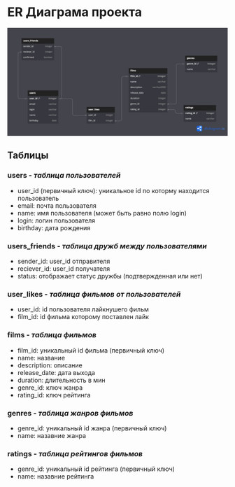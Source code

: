 # ER Диаграма проекта
![ER Диаграмма](Filmorate_ER_Diagram.png)

## Таблицы
### users - *таблица пользователей*
- user_id (первичный ключ): уникальное id по которму находится пользователь
- email: почта пользователя
- name: имя пользователя (может быть равно полю login)
- login: логин пользователя
- birthday: дата рождения

### users_friends - *таблица дружб между пользователями*
- sender_id: user_id отправителя
- reciever_id: user_id получателя
- status: отображает статус дружбы (подтвержденная или нет)

### user_likes - *таблица фильмов от пользователей*
- user_id: id пользователя лайкнушего фильм
- film_id: id фильма которому поставлен лайк

### films - *таблица фильмов*
- film_id: уникальный id фильма (первичный ключ)
- name: название
- description: описание
- release_date: дата выхода
- duration: длительность в мин
- genre_id: ключ жанра
- rating_id: ключ рейтинга

### genres - *таблица жанров фильмов*
- genre_id: уникальный id жанра (первичный ключ)
- name: назавние жанра

### ratings - *таблица рейтингов фильмов*
- genre_id: уникальный id рейтинга (первичный ключ)
- name: назавние рейтинга
